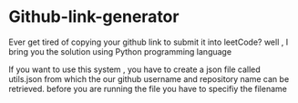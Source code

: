 # Github-link-generator
Ever get tired of copying your github link to submit it into leetCode? well , I bring you the solution using Python programming language  

If you want to use this system , you have to create a json file called utils.json from which the our github username and repository name can be retrieved.
before you are running the file you have to specifiy the filename 